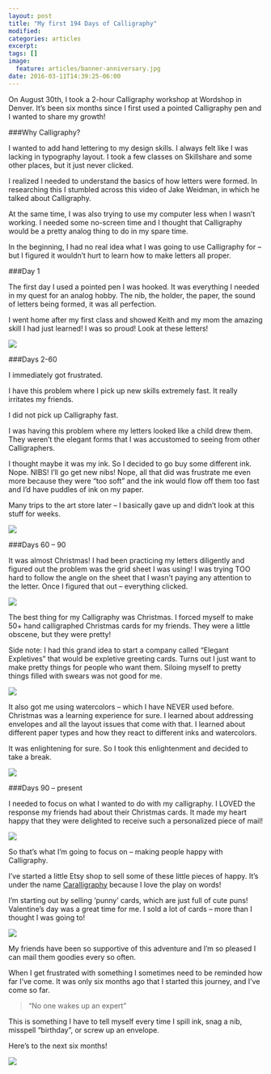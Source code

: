 ```yaml
---
layout: post
title: "My first 194 Days of Calligraphy"
modified:
categories: articles
excerpt:
tags: []
image:
  feature: articles/banner-anniversary.jpg
date: 2016-03-11T14:39:25-06:00
---
```


On August 30th, I took a 2-hour Calligraphy workshop at Wordshop in Denver. It’s been six months since I first used a pointed Calligraphy pen and I wanted to share my growth!


###Why Calligraphy?

I wanted to add hand lettering to my design skills. I always felt like I was lacking in typography layout. I took a few classes on Skillshare and some other places, but it just never clicked.

I realized I needed to understand the basics of how letters were formed. In researching this I stumbled across this video of Jake Weidman, in which he talked about Calligraphy.

At the same time, I was also trying to use my computer less when I wasn’t working. I needed some no-screen time and I thought that Calligraphy would be a pretty analog thing to do in my spare time.

In the beginning, I had no real idea what I was going to use Calligraphy for – but I figured it wouldn’t hurt to learn how to make letters all proper.

###Day 1

The first day I used a pointed pen I was hooked. It was everything I needed in my quest for an analog hobby. The nib, the holder, the paper, the sound of letters being formed, it was all perfection.

I went home after my first class and showed Keith and my mom the amazing skill I had just learned! I was so proud! Look at these letters!


![](/images/articles/calligraphy-194-0.jpg)

 

###Days 2-60

I immediately got frustrated.

I have this problem where I pick up new skills extremely fast. It really irritates my friends.

I did not pick up Calligraphy fast.

I was having this problem where my letters looked like a child drew them. They weren’t the elegant forms that I was accustomed to seeing from other Calligraphers.

I thought maybe it was my ink. So I decided to go buy some different ink. Nope. NIBS! I’ll go get new nibs! Nope, all that did was frustrate me even more because they were “too soft” and the ink would flow off them too fast and I’d have puddles of ink on my paper.

Many trips to the art store later – I basically gave up and didn’t look at this stuff for weeks.

![](/images/articles/calligraphy-194-1.jpg)

###Days 60 – 90

It was almost Christmas! I had been practicing my letters diligently and figured out the problem was the grid sheet I was using! I was trying TOO hard to follow the angle on the sheet that I wasn’t paying any attention to the letter. Once I figured that out – everything clicked.

![](/images/articles/calligraphy-194-2.jpg)

The best thing for my Calligraphy was Christmas. I forced myself to make 50+ hand calligraphed Christmas cards for my friends. They were a little obscene, but they were pretty!

Side note: I had this grand idea to start a company called “Elegant Expletives” that would be expletive greeting cards. Turns out I just want to make pretty things for people who want them. Siloing myself to pretty things filled with swears was not good for me.

![](/images/articles/calligraphy-194-3.jpg)

It also got me using watercolors – which I have NEVER used before. Christmas was a learning experience for sure. I learned about addressing envelopes and all the layout issues that come with that. I learned about different paper types and how they react to different inks and watercolors.

It was enlightening for sure. So I took this enlightenment and decided to take a break.

![](/images/articles/calligraphy-194-4.jpg)

###Days 90 – present

I needed to focus on what I wanted to do with my calligraphy. I LOVED the response my friends had about their Christmas cards. It made my heart happy that they were delighted to receive such a personalized piece of mail!

![](/images/articles/calligraphy-194-5.jpg)

So that’s what I’m going to focus on – making people happy with Calligraphy.

I’ve started a little Etsy shop to sell some of these little pieces of happy. It’s under the name [Caralligraphy](https://etsy.com/shop/caralligraphy) because I love the play on words!

I’m starting out by selling ‘punny’ cards, which are just full of cute puns! Valentine’s day was a great time for me. I sold a lot of cards – more than I thought I was going to!

![](/images/articles/calligraphy-194-6.jpg)

 
My friends have been so supportive of this adventure and I’m so pleased I can mail them goodies every so often.

When I get frustrated with something I sometimes need to be reminded how far I’ve come. It was only six months ago that I started this journey, and I’ve come so far.

>“No one wakes up an expert”

This is something I have to tell myself every time I spill ink, snag a nib, misspell “birthday”, or screw up an envelope.

Here’s to the next six months!

![](/images/articles/calligraphy-194-7.jpg)
